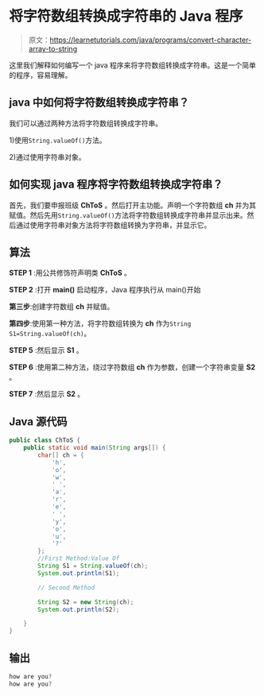 # 将字符数组转换成字符串的 Java 程序

> 原文：<https://learnetutorials.com/java/programs/convert-character-array-to-string>

这里我们解释如何编写一个 java 程序来将字符数组转换成字符串。这是一个简单的程序，容易理解。

## java 中如何将字符数组转换成字符串？

我们可以通过两种方法将字符数组转换成字符串。

1)使用`String.valueOf()`方法。

2)通过使用字符串对象。

## 如何实现 java 程序将字符数组转换成字符串？

首先，我们要申报班级 **ChToS** 。然后打开主功能。声明一个字符数组 **ch** 并为其赋值。然后先用`String.valueOf()`方法将字符数组转换成字符串并显示出来。然后通过使用字符串对象方法将字符数组转换为字符串，并显示它。

## 算法

**STEP 1** :用公共修饰符声明类 **ChToS** 。

**STEP 2** :打开 **main()** 启动程序，Java 程序执行从 main()开始

**第三步**:创建字符数组 **ch** 并赋值。

**第四步**:使用第一种方法，将字符数组转换为 **ch** 作为`String S1=String.valueOf(ch)`。

**STEP 5** :然后显示 **S1** 。

**STEP 6** :使用第二种方法，绕过字符数组 **ch** 作为参数，创建一个字符串变量 **S2** 。

**STEP 7** :然后显示 **S2** 。

## Java 源代码

```java
public class ChToS {
    public static void main(String args[]) {
        char[] ch = {
            'h',
            'o',
            'w',
            ' ',
            'a',
            'r',
            'e',
            ' ',
            'y',
            'o',
            'u',
            '?'
        };
        //First Method:Value Of
        String S1 = String.valueOf(ch);
        System.out.println(S1);

        // Second Method

        String S2 = new String(ch);
        System.out.println(S2);

    }
}

```

## 输出

```java
how are you?
how are you? 
```